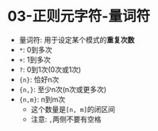 # 03-正则元字符-量词符

- 量词符: 用于设定某个模式的**重复次数**
- `*`: 0到多次
- `+`: 1到多次
- `?`: 0到1次(0次或1次)
- `{n}`: 恰好n次
- `{n,}`: 至少n次(n次或更多次)
- `{n,m}`: n到m次
  - 这个数量是`[n, m]`的闭区间
  - 注意: `,`两侧不要有空格